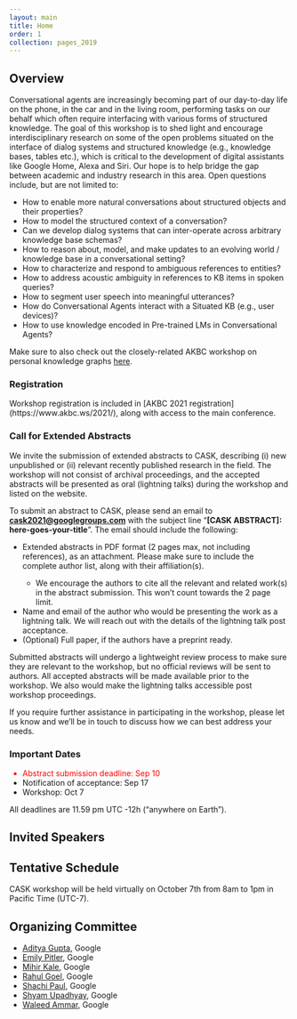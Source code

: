 ```yaml
---
layout: main
title: Home
order: 1
collection: pages_2019
---
```


<!-- Credit: This repository is a fork of https://github.com/uskb-workshop/uskb-workshop.github.io (the git history of the fork was mistakenly overwritten). -->

## Overview

Conversational agents are increasingly becoming part of our day-to-day life on the phone, in the car and in the living room, performing tasks on our behalf which often require interfacing with various forms of structured knowledge. The goal of this workshop is to shed light and encourage interdisciplinary research on some of the open problems situated on the interface of dialog systems and structured knowledge (e.g., knowledge bases, tables etc.), which is critical to the development of digital assistants like Google Home, Alexa and Siri. Our hope is to help bridge the gap between academic and industry research in this area. Open questions include, but are not limited to: 
- How to enable more natural conversations about structured objects and their properties? 
- How to model the structured context of a conversation? 
- Can we develop dialog systems that can inter-operate across arbitrary knowledge base schemas? 
- How to reason about, model, and make updates to an evolving world / knowledge base in a conversational setting? 
- How to characterize and respond to ambiguous references to entities? 
- How to address acoustic ambiguity in references to KB items in spoken queries? 
- How to segment user speech into meaningful utterances? 
- How do Conversational Agents interact with a Situated KB (e.g., user devices)? 
- How to use knowledge encoded in Pre-trained LMs in Conversational Agents? 

Make sure to also check out the closely-related AKBC workshop on personal knowledge graphs <a href="https://pkgs.ws/">here</a>.

<!-- **Due to concerns about COVID-19, Workshop on Conversational Agents and Structured Knowledge will be fully virtual.** -->

<h3>Registration</h3>
Workshop registration is included in [AKBC 2021 registration](https://www.akbc.ws/2021/), along with access to the main conference.

<h3>Call for Extended Abstracts</h3>
We invite the submission of extended abstracts to CASK, describing (i) new unpublished or (ii) relevant recently published research in the field. The workshop will not consist of archival proceedings, and the accepted abstracts will be presented as oral (lightning talks) during the workshop and listed on the website.

To submit an abstract to CASK, please send an email to <strong>cask2021@googlegroups.com</strong> with the subject line “<strong>[CASK ABSTRACT]: here-goes-your-title</strong>”. The email should include the following:
	
<ul>
<li>Extended abstracts in PDF format (2 pages max, not including references), as an attachment. Please make sure to include the complete author list, along with their affiliation(s). </li>
<ul>
<li>We encourage the authors to cite all the relevant and related work(s) in the abstract submission. This won&rsquo;t count towards the 2 page limit.</li>
</ul>
<li>Name and email of the author who would be presenting the work as a lightning talk. We will reach out with the details of the lightning talk post acceptance.</li>
<li>(Optional) Full paper, if the authors have a preprint ready.</li>
</ul>

Submitted abstracts will undergo a lightweight review process to make sure they are relevant to the workshop, but no official reviews will be sent to authors. All accepted abstracts will be made available prior to the workshop. We also would make the lightning talks accessible post workshop proceedings.

If you require further assistance in participating in the workshop, please let us know and we’ll be in touch to discuss how we can best address your needs.



<h3>Important Dates</h3>
<ul>
<li style="color:red;">Abstract submission deadline: Sep 10</li>
<li>Notification of acceptance: Sep 17</li>
<li>Workshop: Oct 7 </li>
</ul>
<p>All deadlines are 11.59 pm UTC -12h (“anywhere on Earth”).</p>

## Invited Speakers


## Tentative Schedule

CASK workshop will be held virtually on October 7th from 8am to 1pm in Pacific Time (UTC-7).

<!--div id="schedule">
    <ul>
        <li>8:00-8:15 - Opening remarks</li>
	<li>8:15-8:30 - Lightning talks (session 1)</li>
	<li>8:30-9:30 - Invited talks</li>
	<li>9:30-10:00 - Lightning talks (session 2)</li>
	<li>10:00-10:30 - Break</li>
	<li>10:30-11:30 - Invited talks</li>
	<li>11:30-12:00 - Lightning talks (session 3)</li>
	<li>12:00-1:00 - Panel discussion</li>
	
    </ul>
    <p>Each talk is 25 min + 5 min Q&A.</p>
</div-->


## Organizing Committee
- [Aditya Gupta](https://scholar.google.com/citations?hl=en&user=HW7IZ6sAAAAJ&view_op=list_works&sortby=pubdate), Google
- [Emily Pitler](https://research.google/people/EmilyPitler/), Google
- [Mihir Kale](https://www.linkedin.com/in/mkale/), Google
- [Rahul Goel](https://www.linkedin.com/in/rgoel39/), Google
- [Shachi Paul](https://www.linkedin.com/in/shachipaul/), Google
- [Shyam Upadhyay](http://shyamupa.com/), Google
- [Waleed Ammar](https://wammar.github.io/), Google

